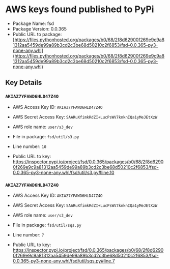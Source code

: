 # AWS keys found published to PyPi

* Package Name: fsd
* Package Version: 0.0.365
* Public URL to package: [https://files.pythonhosted.org/packages/b0/68/2f8d62900f269e9c9a81312aa5459de99a89b3cd2c3be68d50210c2f6853/fsd-0.0.365-py3-none-any.whl](https://files.pythonhosted.org/packages/b0/68/2f8d62900f269e9c9a81312aa5459de99a89b3cd2c3be68d50210c2f6853/fsd-0.0.365-py3-none-any.whl)

## Key Details

### `AKIAZ7YFAWD6HLD47Z4O`

* AWS Access Key ID: `AKIAZ7YFAWD6HLD47Z4O`
* AWS Secret Access Key: `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` 
* AWS role name: `user/s3_dev`
* File in package: `fsd/util/s3.py`
* Line number: `10`

* Public URL to key: https://inspector.pypi.io/project/fsd/0.0.365/packages/b0/68/2f8d62900f269e9c9a81312aa5459de99a89b3cd2c3be68d50210c2f6853/fsd-0.0.365-py3-none-any.whl/fsd/util/s3.py#line.10



### `AKIAZ7YFAWD6HLD47Z4O`

* AWS Access Key ID: `AKIAZ7YFAWD6HLD47Z4O`
* AWS Secret Access Key: `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` 
* AWS role name: `user/s3_dev`
* File in package: `fsd/util/sqs.py`
* Line number: `7`

* Public URL to key: https://inspector.pypi.io/project/fsd/0.0.365/packages/b0/68/2f8d62900f269e9c9a81312aa5459de99a89b3cd2c3be68d50210c2f6853/fsd-0.0.365-py3-none-any.whl/fsd/util/sqs.py#line.7



